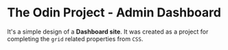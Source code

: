 # The Odin Project - Admin Dashboard

It's a simple design of a **Dashboard site**.
It was created as a project for completing the `grid` related properties from `CSS`.

